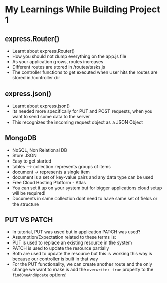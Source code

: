 # My Learnings While Building Project 1

## express.Router()

- Learnt about express.Router()
- How you should not dump everything on the app.js file
- As your application grows, routes increases
- Different routes are stored in /routes/tasks.js
- The controller functions to get executed when user hits the routes are stored in /controller dir

## express.json()

- Learnt about express.json()
- Its needed more specifically for PUT and POST requests, when you want to send some data to the server
- This recognizes the incoming request object as a JSON Object

## MongoDB

- NoSQL, Non Relational DB
- Store JSON
- Easy to get started
- tables --> collection represents groups of items
- document -> represents a single item
- document is a set of key-value pairs and any data type can be used
- Free Cloud Hosting Platform - Atlas
- You can set it up on your system but for bigger applications cloud setup will be required!
- Documents in same collection dont need to have same set of fields or the structure

## PUT VS PATCH

- In tutorial, PUT was used but in application PATCH was used?
- Assumption/Expectation related to these terms is:
- PUT is used to replace an existing resource in the system
- PATCH is used to update the resource partially
- Both are used to update the resource but this is working this way is because our controller is built in that way
- For the PUT functionality, we can create another route and the only change we want to make is add the `overwrite: true` property to the `findOneAndUpdate` options!